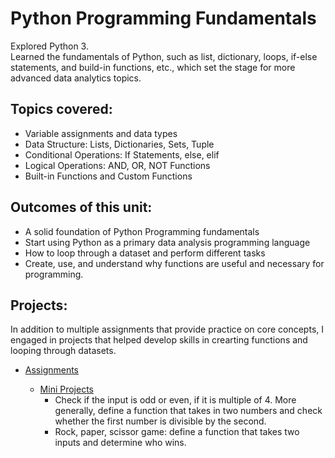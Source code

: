 # Python Programming Fundamentals

Explored Python 3.  
Learned the fundamentals of Python, such as list, dictionary, loops, if-else statements, and build-in functions, etc., which set the stage for more advanced data analytics topics.

## Topics covered: 
+ Variable assignments and data types
+ Data Structure: Lists, Dictionaries, Sets, Tuple
+ Conditional Operations: If Statements, else, elif
+ Logical Operations: AND, OR, NOT Functions
+ Built-in Functions and Custom Functions

## Outcomes of this unit:
+ A solid foundation of Python Programming fundamentals
+ Start using Python as a primary data analysis programming language
+ How to loop through a dataset and perform different tasks
+ Create, use, and understand why functions are useful and necessary for programming.

## Projects:
In addition to multiple assignments that provide practice on core concepts, I engaged in projects that helped develop skills in crearting functions and looping through datasets. 
+ [Assignments](https://github.com/BasiraS/data_analytics_2/tree/main/Python/Unit%202%20-%20Python%20Fundamentals/Assignments)
   
   + [Mini Projects](https://github.com/BasiraS/data_analytics_2/tree/main/Python/Unit%202%20-%20Python%20Fundamentals/Mini%20Project)
      + Check if the input is odd or even, if it is multiple of 4. More generally, define a function that takes in two numbers and check whether the first number is divisible by the second. 
      + Rock, paper, scissor game: define a function that takes two inputs and determine who wins.
